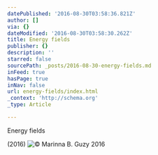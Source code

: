 ```yaml
---
datePublished: '2016-08-30T03:58:36.821Z'
author: []
via: {}
dateModified: '2016-08-30T03:58:30.262Z'
title: Energy fields
publisher: {}
description: ''
starred: false
sourcePath: _posts/2016-08-30-energy-fields.md
inFeed: true
hasPage: true
inNav: false
url: energy-fields/index.html
_context: 'http://schema.org'
_type: Article

---
```

Energy fields

(2016)
![© Marinna B. Guzy 2016](https://the-grid-user-content.s3-us-west-2.amazonaws.com/e1d0349d-5885-4699-9182-af5673f0df6b.jpg)